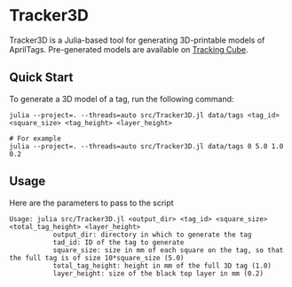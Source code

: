 # Tracker3D

Tracker3D is a Julia-based tool for generating 3D-printable models of AprilTags.
Pre-generated models are available on [Tracking Cube](https://www.thingiverse.com/thing:6983741).

## Quick Start

To generate a 3D model of a tag, run the following command:

``` shell
julia --project=. --threads=auto src/Tracker3D.jl data/tags <tag_id> <square_size> <tag_height> <layer_height>

# For example
julia --project=. --threads=auto src/Tracker3D.jl data/tags 0 5.0 1.0 0.2
```

## Usage

Here are the parameters to pass to the script
``` shell
Usage: julia src/Tracker3D.jl <output_dir> <tag_id> <square_size> <total_tag_height> <layer_height>
           output_dir: directory in which to generate the tag
           tad_id: ID of the tag to generate
           square_size: size in mm of each square on the tag, so that the full tag is of size 10*square_size (5.0)
           total_tag_height: height in mm of the full 3D tag (1.0)
           layer_height: size of the black top layer in mm (0.2)
```

